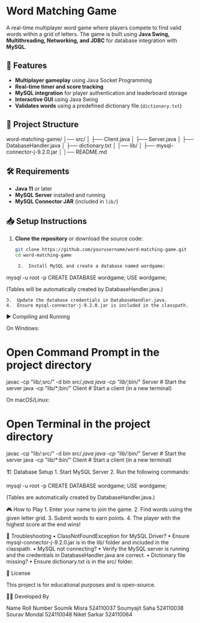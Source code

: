 # Word Matching Game

A real-time multiplayer word game where players compete to find valid words within a grid of letters. The game is built using **Java Swing, Multithreading, Networking, and JDBC** for database integration with **MySQL**.

## 🚀 Features
- **Multiplayer gameplay** using Java Socket Programming
- **Real-time timer and score tracking**
- **MySQL integration** for player authentication and leaderboard storage
- **Interactive GUI** using Java Swing
- **Validates words** using a predefined dictionary file (`dictionary.txt`)

## 📂 Project Structure

word-matching-game/
│── src/
│   ├── Client.java
│   ├── Server.java
│   ├── DatabaseHandler.java
│   ├── dictionary.txt
│
│── lib/
│   ├── mysql-connector-j-9.2.0.jar
│
│── README.md

## 🛠️ Requirements
- **Java 11** or later
- **MySQL Server** installed and running
- **MySQL Connector JAR** (included in `lib/`)

## 📥 Setup Instructions
1. **Clone the repository** or download the source code:
   ```sh
   git clone https://github.com/yourusername/word-matching-game.git
   cd word-matching-game

	2.	Install MySQL and create a database named wordgame:

mysql -u root -p
CREATE DATABASE wordgame;
USE wordgame;

(Tables will be automatically created by DatabaseHandler.java.)

	3.	Update the database credentials in DatabaseHandler.java.
	4.	Ensure mysql-connector-j-9.2.0.jar is included in the classpath.

▶️ Compiling and Running

On Windows:

# Open Command Prompt in the project directory
javac -cp "lib/;src/" -d bin src/*.java
java -cp "lib/*;bin/" Server  # Start the server
java -cp "lib/*;bin/" Client  # Start a client (in a new terminal)

On macOS/Linux:

# Open Terminal in the project directory
javac -cp "lib/:src/" -d bin src/*.java
java -cp "lib/*:bin/" Server  # Start the server
java -cp "lib/*:bin/" Client  # Start a client (in a new terminal)

🏗️ Database Setup
	1.	Start MySQL Server
	2.	Run the following commands:

mysql -u root -p
CREATE DATABASE wordgame;
USE wordgame;

(Tables are automatically created by DatabaseHandler.java.)

🎮 How to Play
	1.	Enter your name to join the game.
	2.	Find words using the given letter grid.
	3.	Submit words to earn points.
	4.	The player with the highest score at the end wins!

🔧 Troubleshooting
	•	ClassNotFoundException for MySQL Driver?
	•	Ensure mysql-connector-j-9.2.0.jar is in the lib/ folder and included in the classpath.
	•	MySQL not connecting?
	•	Verify the MySQL server is running and the credentials in DatabaseHandler.java are correct.
	•	Dictionary file missing?
	•	Ensure dictionary.txt is in the src/ folder.

📜 License

This project is for educational purposes and is open-source.

👨‍💻 Developed By

Name	Roll Number
Soumik Misra	524110037
Soumyajit Saha	524110038
Sourav Mondal	524110048
Niket Sarkar	524110064


